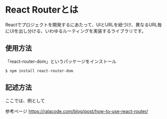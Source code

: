 # React Routerとは
Reactでプロジェクトを開発するにあたって、UIとURLを紐づけ、異なるURL毎にUIを出し分ける、いわゆるルーティングを実装するライブラリです。

## 使用方法
「react-router-dom」というパッケージをインストール
```
$ npm install react-router-dom
```

## 記述方法
ここでは、例として

参考ページ
https://ralacode.com/blog/post/how-to-use-react-router/